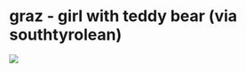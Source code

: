 <!--
id: 3761432
link: http://tumblr.atmos.org/post/3761432/graz-girl-with-teddy-bear-via-southtyrolean
slug: graz-girl-with-teddy-bear-via-southtyrolean
date: Mon Jun 18 2007 08:42:50 GMT-0700 (PDT)
publish: 2007-06-018
tags: 
title: graz - girl with teddy bear (via southtyrolean)
-->


graz - girl with teddy bear (via southtyrolean)
===============================================

![](http://31.media.tumblr.com/3761432_500.jpg)

